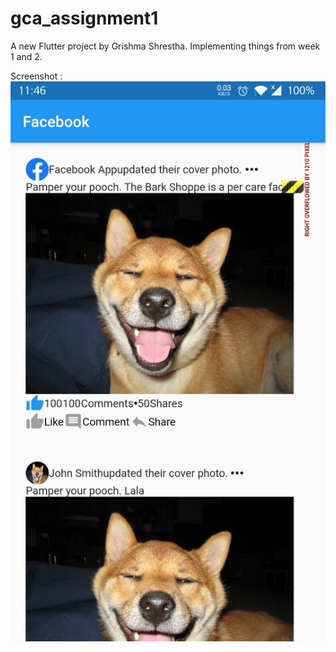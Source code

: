 # gca_assignment1

A new Flutter project by Grishma Shrestha. Implementing things from week 1 and 2.

Screenshot : 
![Screenshot](lib/asset/ss.jpg)

